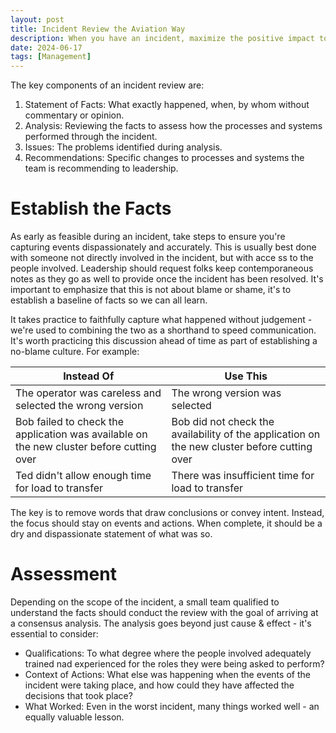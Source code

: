 ```yaml
---
layout: post
title: Incident Review the Aviation Way
description: When you have an incident, maximize the positive impact to your organization by applying lessons from decades of Air Incident Investigations.  It's not about blame, it's about learning.
date: 2024-06-17
tags: [Management]
---
```


The key components of an incident review are:

1. Statement of Facts: What exactly happened, when, by whom without commentary or opinion.
2. Analysis: Reviewing the facts to assess how the processes and systems performed through the incident.
3. Issues: The problems identified during analysis.
4. Recommendations: Specific changes to processes and systems the team is recommending to leadership.

# Establish the Facts

As early as feasible during an incident, take steps to ensure you're capturing events dispassionately and accurately.  This is usually best done with someone not directly involved in the incident, but with acce ss to the people involved.  Leadership should request folks keep contemporaneous notes as they go as well to provide once the incident has been resolved.  It's important to emphasize that this is not about blame or shame, it's to establish a baseline of facts so we can all learn.

It takes practice to faithfully capture what happened without judgement - we're used to combining the two as a shorthand to speed communication.  It's worth practicing this discussion ahead of time as part of establishing a no-blame culture.  For example:

| Instead Of   | Use This   |
| ------------ | ---------- |
| The operator was careless and selected the wrong version | The wrong version was selected |
| Bob failed to check the application was available on the new cluster before cutting over | Bob did not check the availability of the application on the new cluster before cutting over |
| Ted didn't allow enough time for load to transfer | There was insufficient time for load to transfer |

The key is to remove words that draw conclusions or convey intent.  Instead, the focus should stay on events and actions.  When complete, it should be a dry and dispassionate statement of what was so.

# Assessment

Depending on the scope of the incident, a small team qualified to understand the facts should conduct the review with the goal of arriving at a consensus analysis.  The analysis goes beyond just cause & effect - it's essential to consider:

* Qualifications: To what degree where the people involved adequately trained nad experienced for the roles they were being asked to perform?
* Context of Actions: What else was happening when the events of the incident were taking place, and how could they have affected the decisions that took place?
* What Worked: Even in the worst incident, many things worked well - an equally valuable lesson.

